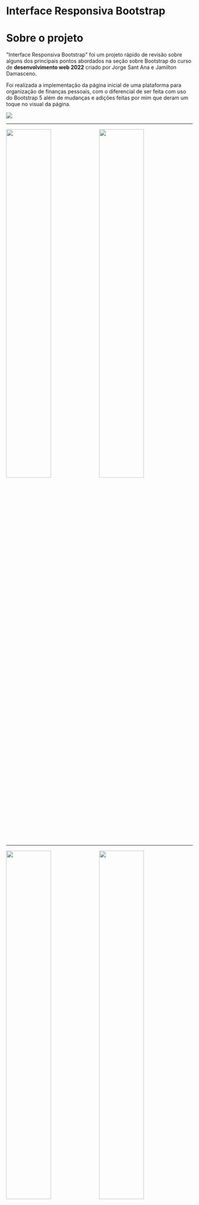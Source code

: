 # Interface Responsiva Bootstrap

# Sobre o projeto

"Interface Responsiva Bootstrap" foi um projeto rápido de revisão sobre alguns dos principais pontos abordados na seção sobre Bootstrap do curso de **desenvolvimento web 2022** criado por Jorge Sant Ana e Jamilton Damasceno.

Foi realizada a implementação da página inicial de uma plataforma para organização de finanças pessoais, com o diferencial de ser feita com uso do Bootstrap 5 além de mudanças e adições feitas por mim que deram um toque no visual da página.
<!--imagens do projeto-->
<div float="left">
  <img src="https://user-images.githubusercontent.com/99738653/159258736-0122dfaa-7518-44f3-91a9-979aa6cc1e4d.gif"/>
  <hr>
  <img src="https://user-images.githubusercontent.com/99738653/159258724-5242b59a-bfc8-414e-b032-b08d03c1c13f.png" width="49%" />
  <img src="https://user-images.githubusercontent.com/99738653/159258730-a1c6746c-11bc-440c-ba91-15dee7c22328.png" width="49%" /> 
  <hr>
  <img src="https://user-images.githubusercontent.com/99738653/159258734-b02525e9-d2ab-4b53-a43e-ca6cebbdd74c.png" width="49%" /> 
  <img src="https://user-images.githubusercontent.com/99738653/159258735-251bf335-fb4c-4718-8850-fd39605458c3.png" width="49%" /> 
</div>

# Tecnologias utilizadas
O projeto é de nivel iniciante e teve foco exclusivamente em:

- Html 5/Css 3
- BootStrap 5
- AOS libray animations

# Como executar esse projeto?
é bem simples e requer somente alguns passos:
```bash
#clonar o repositório
  git clone https://github.com/EnzoBelem/Interface-Responsiva-Bootstrap

#acessar a pasta do projeto
  Interface-Responsiva-Bootstrap/...
  
#executar o arquivo html
  index.html
```
